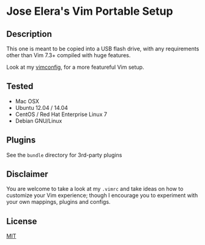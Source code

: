 # Jose Elera's Vim Portable Setup

## Description
This one is meant to be copied into a USB flash drive, with any requirements
other than Vim 7.3+ compiled with huge features.

Look at my [vimconfig](https://github.com/jelera/vimconfig), for a more
featureful Vim setup.

## Tested
- Mac OSX
- Ubuntu 12.04 / 14.04
- CentOS / Red Hat Enterprise Linux 7
- Debian GNU/Linux

## Plugins
See the `bundle` directory for 3rd-party plugins

## Disclaimer
You are welcome to take a look at my `.vimrc` and take ideas on how to customize
your Vim experience; though I encourage you to experiment with your own
mappings, plugins and configs.

## License
[MIT](https://raw.githubusercontent.com/jelera/portable_vimfiles/master/LICENSE.md)
